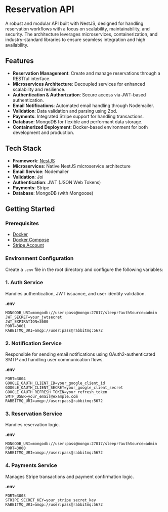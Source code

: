 # Reservation API

A robust and modular API built with NestJS, designed for handling reservation workflows with a focus on scalability, maintainability, and security. The architecture leverages microservices, containerization, and industry-standard libraries to ensure seamless integration and high availability.

## Features

- **Reservation Management**: Create and manage reservations through a RESTful interface.
- **Microservices Architecture**: Decoupled services for enhanced scalability and resilience.
- **Authentication & Authorization**: Secure access via JWT-based authentication.
- **Email Notifications**: Automated email handling through Nodemailer.
- **Validation**: Data validation and parsing using Zod.
- **Payments**: Integrated Stripe support for handling transactions.
- **Database**: MongoDB for flexible and performant data storage.
- **Containerized Deployment**: Docker-based environment for both development and production.

## Tech Stack

- **Framework**: [NestJS](https://nestjs.com/)
- **Microservices**: Native NestJS microservice architecture
- **Email Service**: Nodemailer
- **Validation**: Joi
- **Authentication**: JWT (JSON Web Tokens)
- **Payments**: Stripe
- **Database**: MongoDB (with Mongoose)

## Getting Started

### Prerequisites

- [Docker](https://www.docker.com/)
- [Docker Compose](https://docs.docker.com/compose/)
- [Stripe Account](https://stripe.com/)

### Environment Configuration

Create a `.env` file in the root directory and configure the following variables:

### 1. Auth Service

Handles authentication, JWT issuance, and user identity validation.

**.env**
```env
MONGODB_URI=mongodb://user:pass@mongo:27017/sleepr?authSource=admin
JWT_SECRET=your_jwtsecret
JWT_EXPIRATION=3600
PORT=3001
RABBITMQ_URI=amqp://user:pass@rabbitmq:5672
```

### 2. Notification Service

Responsible for sending email notifications using OAuth2-authenticated SMTP and handling user communication flows.

**.env**
```env
PORT=3004
GOOGLE_OAUTH_CLIENT_ID=your_google_client_id
GOOGLE_OAUTH_CLIENT_SECRET=your_google_client_secret
GOOGLE_OAUTH_REFRESH_TOKEN=your_refresh_token
SMTP_USER=your_email@example.com
RABBITMQ_URI=amqp://user:pass@rabbitmq:5672
```

### 3. Reservation Service

Handles reservation logic.

**.env**
```env
MONGODB_URI=mongodb://user:pass@mongo:27017/sleepr?authSource=admin
PORT=3000
RABBITMQ_URI=amqp://user:pass@rabbitmq:5672
```

### 4. Payments Service

Manages Stripe transactions and payment confirmation logic.

**.env**
```env
PORT=3003
STRIPE_SECRET_KEY=your_stripe_secret_key
RABBITMQ_URI=amqp://user:pass@rabbitmq:5672
```
